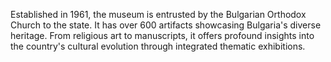 Established in 1961, the museum is entrusted by the Bulgarian Orthodox Church to the state. It has over 600 artifacts showcasing Bulgaria's diverse heritage. From religious art to manuscripts, it offers profound insights into the country's cultural evolution through integrated thematic exhibitions.
